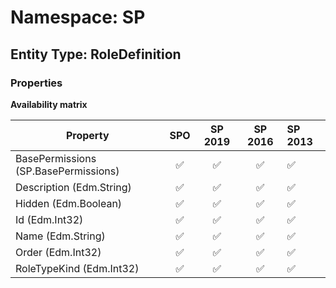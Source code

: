 # Namespace: SP

## Entity Type: RoleDefinition

### Properties

**Availability matrix**

Property | SPO | SP 2019 | SP 2016 | SP 2013
----------|:---:|:-------:|:-------:|:-------
BasePermissions (SP.BasePermissions) | ✅ | ✅ | ✅ | ✅
Description (Edm.String) | ✅ | ✅ | ✅ | ✅
Hidden (Edm.Boolean) | ✅ | ✅ | ✅ | ✅
Id (Edm.Int32) | ✅ | ✅ | ✅ | ✅
Name (Edm.String) | ✅ | ✅ | ✅ | ✅
Order (Edm.Int32) | ✅ | ✅ | ✅ | ✅
RoleTypeKind (Edm.Int32) | ✅ | ✅ | ✅ | ✅

